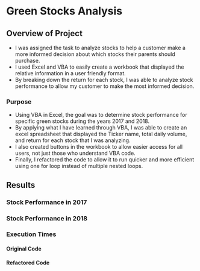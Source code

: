 # Green Stocks Analysis

## Overview of Project
 - I was assigned the task to analyze stocks to help a customer make a more informed decision about which stocks their parents should purchase. 
 - I used Excel and VBA to easily create a workbook that displayed the relative information in a user friendly format. 
 - By breaking down the return for each stock, I was able to analyze stock performance to allow my customer to make the most informed decision.

### Purpose
- Using VBA in Excel, the goal was to determine stock performance for specific green stocks during the years 2017 and 2018. 
- By applying what I have learned through VBA, I was able to create an excel spreadsheet that displayed the Ticker name, total daily volume, and return for each stock that I was analyzing. 
- I also created buttons in the workbook to allow easier access for all users, not just those who understand VBA code.
- Finally, I refactored the code to allow it to run quicker and more efficient using one for loop instead of multiple nested loops. 

## Results
### Stock Performance in 2017
 

### Stock Performance in 2018


### Execution Times
 
 #### Original Code
 
 #### Refactored Code
   



